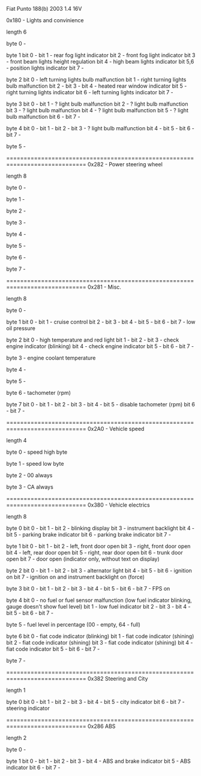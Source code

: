 Fiat Punto 188(b) 2003 1.4 16V

0x180 - Lights and convinience

length 6

byte 0 -

byte 1
    bit 0 - 
    bit 1 - rear fog light indicator
    bit 2 - front fog light indicator
    bit 3 - front beam lights height regulation
    bit 4 - high beam lights indicator
    bit 5,6 - position lights indicator
    bit 7 - 

byte 2
    bit 0 - left turning lights bulb malfunction
    bit 1 - right turning lights bulb malfunction
    bit 2 - 
    bit 3 - 
    bit 4 - heated rear window indicator
    bit 5 - right turning lights indicator
    bit 6 - left turning lights indicator
    bit 7 - 

byte 3
    bit 0 - 
    bit 1 - ? light bulb malfunction
    bit 2 - ? light bulb malfunction
    bit 3 - ? light bulb malfunction
    bit 4 - ? light bulb malfunction
    bit 5 - ? light bulb malfunction
    bit 6 - 
    bit 7 - 

byte 4
    bit 0 - 
    bit 1 - 
    bit 2 - 
    bit 3 - ? light bulb malfunction
    bit 4 - 
    bit 5 - 
    bit 6 - 
    bit 7 - 


byte 5 -


=============================================================================
0x282 - Power steering wheel

length 8

byte 0 -

byte 1 -

byte 2 -

byte 3 -

byte 4 -

byte 5 -

byte 6 -

byte 7 -


=============================================================================
0x281 - Misc.

length 8

byte 0 -

byte 1
    bit 0 - 
    bit 1 - cruise control
    bit 2 - 
    bit 3 - 
    bit 4 - 
    bit 5 - 
    bit 6 - 
    bit 7 - low oil pressure

byte 2
    bit 0 - high temperature and red light
    bit 1 - 
    bit 2 - 
    bit 3 - check engine indicator (blinking)
    bit 4 - check engine indicator
    bit 5 - 
    bit 6 - 
    bit 7 - 

byte 3 - engine coolant temperature

byte 4 -

byte 5 -

byte 6 - tachometer (rpm)

byte 7
    bit 0 - 
    bit 1 - 
    bit 2 - 
    bit 3 - 
    bit 4 - 
    bit 5 - disable tachometer (rpm)
    bit 6 - 
    bit 7 - 


=============================================================================
0x2A0 - Vehicle speed

length 4

byte 0 - speed high byte

byte 1 - speed low byte

byte 2 - 00 always

byte 3 - CA always


=============================================================================
0x380 - Vehicle electrics

length 8

byte 0
    bit 0 - 
    bit 1 -
    bit 2 - blinking display
    bit 3 - instrument backlight
    bit 4 - 
    bit 5 - parking brake indicator
    bit 6 - parking brake indicator
    bit 7 - 

byte 1
    bit 0 - 
    bit 1 -
    bit 2 - left, front door open
    bit 3 - right, front door open
    bit 4 - left, rear door open
    bit 5 - right, rear door open
    bit 6 - trunk door open
    bit 7 - door open (indicator only, without text on display)

byte 2
    bit 0 - 
    bit 1 - 
    bit 2 - 
    bit 3 - alternator light
    bit 4 - 
    bit 5 - 
    bit 6 - ignition on
    bit 7 - ignition on and instrument backlight on (force)

byte 3
    bit 0 - 
    bit 1 - 
    bit 2 - 
    bit 3 - 
    bit 4 - 
    bit 5 - 
    bit 6 - 
    bit 7 - FPS on

byte 4
    bit 0 - no fuel or fuel sensor malfunction (low fuel indicator blinking, gauge doesn't show fuel level)
    bit 1 - low fuel indicator
    bit 2 - 
    bit 3 - 
    bit 4 - 
    bit 5 - 
    bit 6 - 
    bit 7 -

byte 5 - fuel level in percentage (00 - empty, 64 - full)

byte 6
    bit 0 - fiat code indicator (blinking)
    bit 1 - fiat code indicator (shining)
    bit 2 - fiat code indicator (shining)
    bit 3 - fiat code indicator (shining)
    bit 4 - fiat code indicator
    bit 5 - 
    bit 6 - 
    bit 7 -

byte 7 - 


=============================================================================
0x382 Steering and City

length 1

byte 0
    bit 0 - 
    bit 1 - 
    bit 2 - 
    bit 3 - 
    bit 4 - 
    bit 5 - city indicator
    bit 6 - 
    bit 7 - steering indicator


=============================================================================
0x286 ABS

length 2

byte 0 -

byte 1
    bit 0 - 
    bit 1 - 
    bit 2 - 
    bit 3 - 
    bit 4 - ABS and brake indicator
    bit 5 - ABS indicator
    bit 6 - 
    bit 7 -